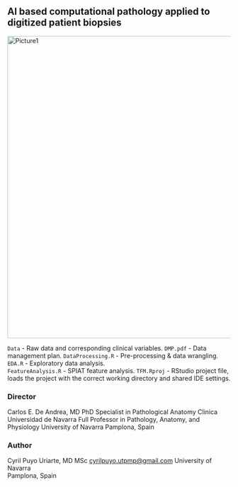 ## **Al based computational pathology applied to digitized patient biopsies**  

<img width="683" alt="Picture1" src="https://github.com/CPUriarte/TFM/assets/108129079/34c7692e-9754-41a7-b1b8-74d810f30d27">

`Data` - Raw data and corresponding clinical variables.
`DMP.pdf` - Data management plan.
`DataProcessing.R` - Pre-processing & data wrangling.
`EDA.R` - Exploratory data analysis.  
`FeatureAnalysis.R` - SPIAT feature analysis.
`TFM.Rproj` - RStudio project file, loads the project with the correct working directory and shared IDE settings.

### **Director**
Carlos E. De Andrea, MD PhD
Specialist in Pathological Anatomy 
Clinica Universidad de Navarra
Full Professor in Pathology, Anatomy, and Physiology
University of Navarra
Pamplona, Spain

### **Author**
Cyril Puyo Uriarte, MD MSc
cyrilpuyo.utpmp@gmail.com
University of Navarra  
Pamplona, Spain  
